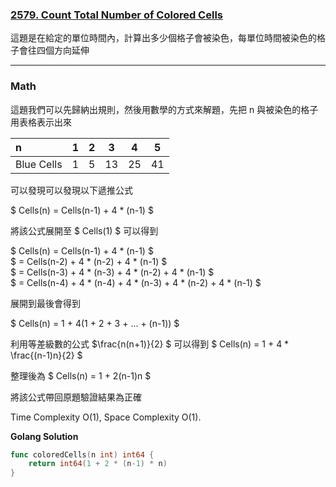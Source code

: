 ### [2579. Count Total Number of Colored Cells]

[2579. Count Total Number of Colored Cells]: https://leetcode.com/problems/count-total-number-of-colored-cells/

這題是在給定的單位時間內，計算出多少個格子會被染色，每單位時間被染色的格子會往四個方向延伸

---

### Math

這題我們可以先歸納出規則，然後用數學的方式來解題，先把 n 與被染色的格子用表格表示出來

| n | 1 | 2 | 3 | 4 | 5 |
|:--|---|---|---|---|---|
| Blue Cells | 1 | 5 | 13 | 25 | 41 |

可以發現可以發現以下遞推公式

$ Cells(n) = Cells(n-1) + 4 * (n-1) $  

將該公式展開至 $ Cells(1) $ 可以得到

$ Cells(n) = Cells(n-1) + 4 * (n-1) $  
$ = Cells(n-2) + 4 * (n-2) + 4 * (n-1) $  
$ = Cells(n-3) + 4 * (n-3) + 4 * (n-2) + 4 * (n-1) $  
$ = Cells(n-4) + 4 * (n-4) + 4 * (n-3) + 4 * (n-2) + 4 * (n-1) $  

展開到最後會得到

$ Cells(n) = 1 + 4(1 + 2 + 3 + ... + (n-1)) $  

利用等差級數的公式 $\frac{n(n+1)}{2} $ 可以得到 $ Cells(n) = 1 + 4 * \frac{(n-1)n}{2} $

整理後為 $ Cells(n) = 1 + 2(n-1)n $

將該公式帶回原題驗證結果為正確

Time Complexity O(1), Space Complexity O(1).

**Golang Solution**
```go
func coloredCells(n int) int64 {
    return int64(1 + 2 * (n-1) * n)
}
```
